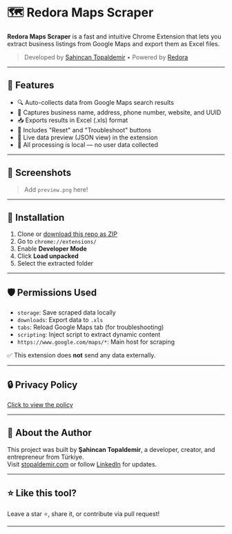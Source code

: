 # 🗺️ Redora Maps Scraper

**Redora Maps Scraper** is a fast and intuitive Chrome Extension that lets you extract business listings from Google Maps and export them as Excel files.

> Developed by [Şahincan Topaldemir](https://stopaldemir.com) • Powered by [Redora](https://redora.co)

---

## 🚀 Features

- 🔍 Auto-collects data from Google Maps search results  
- 📄 Captures business name, address, phone number, website, and UUID  
- 📥 Exports results in Excel (.xls) format  
- 🔧 Includes "Reset" and "Troubleshoot" buttons  
- 🧠 Live data preview (JSON view) in the extension  
- 🔐 All processing is local — no user data collected

---

## 📸 Screenshots

> Add `preview.png` here!

---

## 🧰 Installation

1. Clone or [download this repo as ZIP](https://github.com/stopaldemir/redora-maps-scraper/archive/refs/heads/main.zip)  
2. Go to `chrome://extensions/`  
3. Enable **Developer Mode**  
4. Click **Load unpacked**  
5. Select the extracted folder

---

## 🛡️ Permissions Used

- `storage`: Save scraped data locally  
- `downloads`: Export data to `.xls`  
- `tabs`: Reload Google Maps tab (for troubleshooting)  
- `scripting`: Inject script to extract dynamic content  
- `https://www.google.com/maps/*`: Main host for scraping

✅ This extension does **not** send any data externally.

---

## 🔒 Privacy Policy

[Click to view the policy](https://projects.redora.co/privacy.html)

---

## 👤 About the Author

This project was built by **Şahincan Topaldemir**, a developer, creator, and entrepreneur from Türkiye.  
Visit [stopaldemir.com](https://stopaldemir.com) or follow [LinkedIn](https://linkedin.com/in/sctopaldemir) for updates.

---

## ⭐ Like this tool?

Leave a star ⭐, share it, or contribute via pull request!

---

